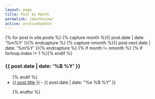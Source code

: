 ```yaml
---
layout: page
title: Post by Month
permalink: /monthview/
active: archivebydate
---
```


{% for post in site.posts %}
{% capture month %}{{ post.date | date: '%m%Y' }}{% endcapture %}
{% capture nmonth %}{{ post.next.date | date: '%m%Y' }}{% endcapture %}
{% if month != nmonth %}
{% if forloop.index != 1 %}</ul>{% endif %}
<h3>{{ post.date | date: '%B %Y' }}</h3><ul>
{% endif %}
<li><a href="{{ post.url }}">{{ post.title }}</a> - <time>{{ post.date | date: "%e %B %Y" }}</time></li>

{% endfor %}